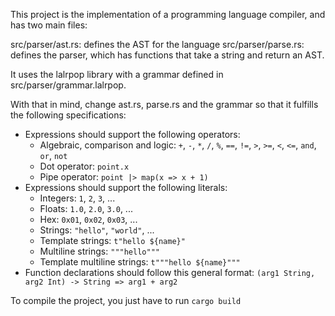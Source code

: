 This project is the implementation of a programming language compiler, and has two main files:

src/parser/ast.rs: defines the AST for the language
src/parser/parse.rs: defines the parser, which has functions that take a string and return an AST.

It uses the lalrpop library with a grammar defined in src/parser/grammar.lalrpop.

With that in mind, change ast.rs, parse.rs and the grammar so that it fulfills the following specifications:

- Expressions should support the following operators:
    * Algebraic, comparison and logic: `+`, `-`, `*`, `/`, `%`, `==`, `!=`, `>`, `>=`, `<`, `<=`, `and`, `or`, `not`
    * Dot operator: `point.x`
    * Pipe operator: `point |> map(x => x + 1)`
- Expressions should support the following literals:
    * Integers: `1`, `2`, `3`, ...
    * Floats: `1.0`, `2.0`, `3.0`, ...
    * Hex: `0x01`, `0x02`, `0x03`, ...
    * Strings: `"hello"`, `"world"`, ...
    * Template strings: `t"hello ${name}"`
    * Multiline strings: `"""hello"""`
    * Template multiline strings: `t"""hello ${name}"""`
- Function declarations should follow this general format: `(arg1 String, arg2 Int) -> String => arg1 + arg2`

To compile the project, you just have to run `cargo build`
